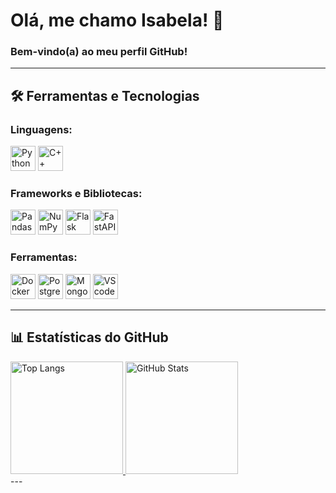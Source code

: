 # Olá, me chamo Isabela! 👋

### Bem-vindo(a) ao meu perfil GitHub! 

---

## 🛠️ Ferramentas e Tecnologias
### Linguagens:
<div>
<img loading="lazy" src="https://cdn.jsdelivr.net/gh/devicons/devicon/icons/python/python-original.svg" width="40" height="40" alt="Python"/>
<img loading="lazy" src="https://cdn.jsdelivr.net/gh/devicons/devicon/icons/cplusplus/cplusplus-original.svg" width="40" height="40" alt="C++"/>
</div>

### Frameworks e Bibliotecas:
<div>
<img loading="lazy" src="https://cdn.jsdelivr.net/gh/devicons/devicon@latest/icons/pandas/pandas-plain-wordmark.svg" width="40", height="40" alt="Pandas"/>
<img loading="lazy" src="https://cdn.jsdelivr.net/gh/devicons/devicon@latest/icons/numpy/numpy-original-wordmark.svg" width="40", height="40" alt="NumPy"/>          
<img loading="lazy" src="https://cdn.jsdelivr.net/gh/devicons/devicon@latest/icons/flask/flask-original.svg" width="40" height="40" alt="Flask"/>
<img loading="lazy" src="https://cdn.jsdelivr.net/gh/devicons/devicon@latest/icons/fastapi/fastapi-original.svg" width="40" height="40" alt="FastAPI"/>
</div>

### Ferramentas:
<div>
  <img loading="lazy" src="https://cdn.jsdelivr.net/gh/devicons/devicon@latest/icons/docker/docker-original.svg" width="40" height="40" alt="Docker"/>
  <img loading="lazy" src="https://cdn.jsdelivr.net/gh/devicons/devicon@latest/icons/postgresql/postgresql-original.svg" width="40" height="40" alt="Postgres"/>
  <img loading="lazy" src="https://cdn.jsdelivr.net/gh/devicons/devicon@latest/icons/mongodb/mongodb-original.svg" width="40" height="40" alt="MongoDB"/>
  <img src="https://cdn.jsdelivr.net/gh/devicons/devicon@latest/icons/vscode/vscode-original.svg" width="40" height="40" alt="VScode"/>        
</div>

---

## 📊 Estatísticas do GitHub

<div>
  <a href="https://github.com/isabela1s">
    <img loading="lazy" height="180em" src="https://github-readme-stats.vercel.app/api/top-langs/?username=isabela1s&layout=compact&langs_count=7&theme=dracula" alt="Top Langs"/>
  </a>
  <a href="https://github.com/isabela1s">
    <img loading="lazy" height="180em" src="https://github-readme-stats.vercel.app/api?username=isabela1s&show_icons=true&theme=dracula&include_all_commits=true&count_private=true" alt="GitHub Stats"/>
  </a>
</div>
---
<!--  
## 🌱 Estou aprendendo
## 🛠️ Projetos em Destaque
## 📂 Projetos Destacados
-->
<!--
### 🤖 Chatbots
1. **[Chatbot QuickStart](https://github.com/**  
   🗨️ Um chatbot básico utilizando **LlamaIndex** e **Anthropic**.

<!--
<div>
  <img loading="lazy" src="https://cdn.jsdelivr.net/gh/devicons/devicon/icons/java/java-original.svg" width="40" height="40" alt="Java"/>
  <img loading="lazy" src="https://cdn.jsdelivr.net/gh/devicons/devicon@latest/icons/nextjs/nextjs-original.svg" width="40" height="40" alt="Next"/>
  <img loading="lazy" src="https://cdn.jsdelivr.net/gh/devicons/devicon@latest/icons/fastapi/fastapi-original.svg" width="40" height="40" alt="FastAPI"/>
</div>

---
---

<picture>
  <source media="(prefers-color-scheme: dark)" srcset="github-snake-dark.svg" />
  <source media="(prefers-color-scheme: light)" srcset="github-snake.svg" />
  <img alt="github-snake" src="github-snake.svg" />
</picture>
## 📫 Contato

- 🌐 [Meu LinkedIn](https://www.linkedin.com/in/do/)
- 📧 **Email:** sgmail.com
- 🐦 [Meu Twitter](htv) *(Em construção 🚀)*

---

Sinta-se à vontade para entrar em contato ou colaborar em projetos! 😊

-->
